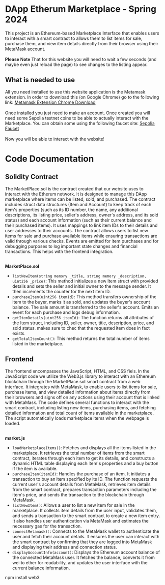 # DApp Etherum Marketplace - Spring 2024
This project is an Ethereum-based Marketplace Interface that enables users to interact with a smart contract to allows them to list items for sale, purchase them, and view item details directly from their browser using their MetaMask account. <br /> <br />
<strong>Please Note</strong> That for this website you will need to wait a few seconds (and maybe even just reload the page) to see changes to the listing appear. 

## What is needed to use
All you need installed to use this website application is the Metamask extension. In order to download this (on Google Chrome) go to the following link: [Metamask Extension Chrome Download](https://chromewebstore.google.com/detail/metamask/nkbihfbeogaeaoehlefnkodbefgpgknn)
 <br /> <br />
Once installed you just need to make an account. Once created you will need some Sepolia testnet coins to be able to actually interact with the Marketplace. You can obtain some using the following faucet site: [Sepolia Faucet](https://sepolia-faucet.pk910.de/#/claim/2b9f1b9c-883e-4f68-b9f8-7239a31f4a73) <br /> <br />
Now you will be able to interact with the website! <br />

# Code Documentation 
## Solidity Contract 
The MarketPlace.sol is the contract created that our website uses to interact with the Etherum network. It is designed to manage this DApp marketplace where items can be listed, sold, and purchased. The contract includes struct data structures (Item and Account) to keep track of each item's properties (such as its ID number, the name, any additional descriptions, its listing price, seller's address, owner's address, and its sold status) and each account information (such as their current balance and their purchased items). It uses mappings to link item IDs to their details and user addresses to their accounts. The contract allows users to list new items for sale and purchase available items while ensuring transactions are valid through various checks. Events are emitted for item purchases and for debugging purposes to log important state changes and financial transactions. This helps with the frontend integration. <br /><br />

<strong>MarketPlace.sol</strong>
* `listNewItem(string memory _title, string memory _description, uint256 _price)`: This method initializes a new Item struct with provided details and sets the seller and initial owner to the message sender. It then increments the counter for the next item ID.
* `purchaseItem(uint256 itemId)`: This method transfers ownership of the item to the buyer, marks it as sold, and updates the buyer's account balance. The sale amount is transferred to the seller's account. Emits an event for each purchase and logs debug information.
* `getItemDetails(uint256 itemId)`: The function returns all attributes of the Item struct, including ID, seller, owner, title, description, price, and sold status. makes sure to chec that the requested item does in fact exists.
* `getTotalItemCount()`: This method returns the total number of items listed in the marketplace.

## Frontend
The frontend encompasses the JavaScript, HTML, and CSS fiels. In the JavaScript code we utilize the Web3.js library to interact with an Ethereum blockchain through the MarketPlace.sol smart contract from a web interface. It integrates with MetaMask, to enable users to list items for sale, purchase items, and view detailed information about items directly from their browsers and signs off on any actions using their account that is linked with MetaMask. The code defines several functions to interact with the smart contract, including listing new items, purchasing items, and fetching detailed information and total count of items available in the marketplace. The script automatically loads marketplace items when the webpage is loaded. <br /><br />

<strong>market.js</strong>
* `loadMarketplaceItems()`: Fetches and displays all the items listed in the marketplace. It retrieves the total number of items from the smart contract, iterates through each item to get its details, and constructs a dynamic HTML table displaying each item's properties and a buy button if the item is available.
* `purchaseItem(itemId)`: Handles the purchase of an item. It initiates a transaction to buy an item specified by its ID. The function requests the current user's account details from MetaMask, retrieves item details from the smart contract, prepares transaction parameters including the item's price, and sends the transaction to the blockchain through MetaMask.
* `listNewItem()`: Allows a user to list a new item for sale in the marketplace. It collects item details from the user input, validates them, and sends a transaction to the smart contract to create a new item entry. It also handles user authentication via MetaMask and estimates the necessary gas for the transaction.
* `connectMetamask()`: Connects to the MetaMask wallet to authenticate the user and fetch their account details. It ensures the user can interact with the smart contract by confirming that they are logged into MetaMask and displaying their address and connection status.
* `displayAccountInfo(account)`: Displays the Ethereum account balance of the connected MetaMask user. It fetches the balance, converts it from wei to ether for readability, and updates the user interface with the current balance information.

npm install web3  